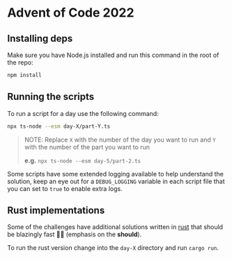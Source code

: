 # Advent of Code 2022

## Installing deps

Make sure you have Node.js installed and run this command in the root of the repo:

```sh
npm install
```

## Running the scripts

To run a script for a day use the following command:

```sh
npx ts-node --esm day-X/part-Y.ts
```

> NOTE: Replace `X` with the number of the day you want to run and `Y` with the number of the part you want to run
>
> **e.g.** `npx ts-node --esm day-5/part-2.ts`

Some scripts have some extended logging available to help understand the solution, keep an eye out for a `DEBUG_LOGGING` variable in each script file that you can set to `true` to enable extra logs.

## Rust implementations

Some of the challenges have additional solutions written in [rust](https://www.rust-lang.org/) that should be blazingly fast 🚀🔥 (emphasis on the **should**).

To run the rust version change into the `day-X` directory and run `cargo run`.
